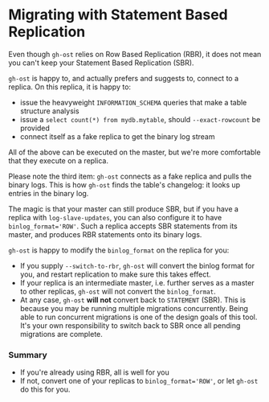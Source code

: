 # Migrating with Statement Based Replication

Even though `gh-ost` relies on Row Based Replication (RBR), it does not mean you can't keep your Statement Based Replication (SBR).

`gh-ost` is happy to, and actually prefers and suggests to, connect to a replica. On this replica, it is happy to:
- issue the heavyweight `INFORMATION_SCHEMA` queries that make a table structure analysis
- issue a `select count(*) from mydb.mytable`, should `--exact-rowcount` be provided
- connect itself as a fake replica to get the binary log stream

All of the above can be executed on the master, but we're more comfortable that they execute on a replica.

Please note the third item: `gh-ost` connects as a fake replica and pulls the binary logs. This is how `gh-ost` finds the table's changelog: it looks up entries in the binary log.

The magic is that your master can still produce SBR, but if you have a replica with `log-slave-updates`, you can also configure it to have `binlog_format='ROW'`. Such a replica accepts SBR statements from its master, and produces RBR statements onto its binary logs.

`gh-ost` is happy to modify the `binlog_format` on the replica for you:
- If you supply `--switch-to-rbr`, `gh-ost` will convert the binlog format for you, and restart replication to make sure this takes effect.
- If your replica is an intermediate master, i.e. further serves as a master to other replicas, `gh-ost` will not convert the `binlog_format`.
- At any case, `gh-ost` **will not** convert back to `STATEMENT` (SBR). This is because you may be running multiple migrations concurrently. Being able to run concurrent migrations is one of the design goals of this tool. It's your own responsibility to switch back to SBR once all pending migrations are complete.

### Summary

- If you're already using RBR, all is well for you
- If not, convert one of your replicas to `binlog_format='ROW'`, or let `gh-ost` do this for you.
